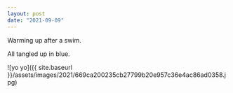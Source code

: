 ```yaml
---
layout: post
date: "2021-09-09"
---
```


Warming up after a swim.

All tangled up in blue.

![yo yo]({{ site.baseurl }}/assets/images/2021/669ca200235cb27799b20e957c36e4ac86ad0358.jpg)
